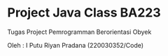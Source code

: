 # Project Java Class BA223
Tugas Project Pemrogramman Berorientasi Obyek

Oleh : I Putu Riyan Pradana (220030352/Code)
